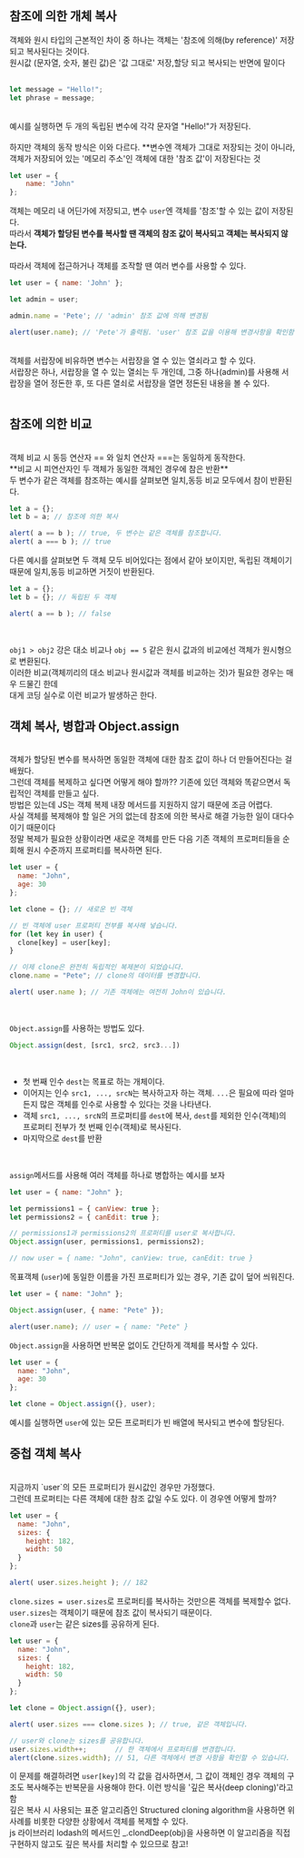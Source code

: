 ## 참조에 의한 개체 복사

객체와 원시 타입의 근본적인 차이 중 하나는 객체는 '참조에 의해(by reference)' 저장되고 복사된다는 것이다.<br>
원시값 (문자열, 숫자, 불린 값)은 '값 그대로' 저장,할당 되고 복사되는 반면에 말이다 <br>
<br>
```javascript
let message = "Hello!";
let phrase = message;
```
<br>
예시를 실행하면 두 개의 독립된 변수에 각각 문자열 "Hello!"가 저장된다.
<br><br>
하지만 객체의 동작 방식은 이와 다르다.
**변수엔 객체가 그대로 저장되는 것이 아니라, 객체가 저장되어 있는 '메모리 주소'인 객체에 대한 '참조 값'이 저장된다는 것

```javascript
let user = {
    name: "John"
};
```
객체는 메모리 내 어딘가에 저장되고, 변수 `user`엔 객체를 '참조'할 수 있는 값이 저장된다.<br>
따라서 **객체가 할당된 변수를 복사할 땐 객체의 참조 값이 복사되고 객체는 복사되지 않는다.**<br>
<br>
따라서 객체에 접근하거나 객체를 조작할 땐 여러 변수를 사용할 수 있다.

```javascript
let user = { name: 'John' };

let admin = user;

admin.name = 'Pete'; // 'admin' 참조 값에 의해 변경됨

alert(user.name); // 'Pete'가 출력됨. 'user' 참조 값을 이용해 변경사항을 확인함
```
<br>
객체를 서랍장에 비유하면 변수는 서랍장을 열 수 있는 열쇠라고 할 수 있다. <br>
서랍장은 하나, 서랍장을 열 수 있는 열쇠는 두 개인데, 그중 하나(admin)를 사용해 서랍장을 열어 정돈한 후, 또 다른 열쇠로 서랍장을 열면 정돈된 내용을 볼 수 있다.<br>
<br>

## 참조에 의한 비교
<br>
객체 비교 시 동등 연산자 == 와 일치 연산자 ===는 동일하게 동작한다.<br>
**비교 시 피연산자인 두 객체가 동일한 객체인 경우에 참은 반환**<br>
두 변수가 같은 객체를 참조하는 예시를 살펴보면 일치,동등 비교 모두에서 참이 반환된다.

```javascript
let a = {};
let b = a; // 참조에 의한 복사

alert( a == b ); // true, 두 변수는 같은 객체를 참조합니다.
alert( a === b ); // true
```

다른 예시를 살펴보면 두 객체 모두 비어있다는 점에서 같아 보이지만, 독립된 객체이기 때문에 일치,동등 비교하면 거짓이 반환된다.

```javascript
let a = {};
let b = {}; // 독립된 두 객체

alert( a == b ); // false
```
<br>

`obj1 > obj2` 강은 대소 비교나 `obj == 5` 같은 원시 값과의 비교에선 객체가 원시형으로 변환된다.<br>
이러한 비교(객체끼리의 대소 비교나 원시값과 객체를 비교하는 것)가 필요한 경우는 매우 드물긴 한데<br>
대게 코딩 실수로 이런 비교가 발생하곤 한다.

## 객체 복사, 병합과 Object.assign
<br>
객체가 할당된 변수를 복사하면 동일한 객체에 대한 참조 값이 하나 더 만들어진다는 걸 배웠다.<br>
그런데 객체를 복제하고 싶다면 어떻게 해야 할까?? 기존에 있던 객체와 똑같으면서 독립적인 객체를 만들고 싶다.<br>
방법은 있는데 JS는 객체 복제 내장 메서드를 지원하지 않기 때문에 조금 어렵다.<br>
사실 객체를 복제해야 할 일은 거의 없는데 참조에 의한 복사로 해결 가능한 일이 대다수이기 때문이다<br>
정말 복제가 필요한 상황이라면 새로운 객체를 만든 다음 기존 객체의 프로퍼티들을 순회해 원시 수준까지 프로퍼티를 복사하면 된다.<br>

```javascript
let user = {
  name: "John",
  age: 30
};

let clone = {}; // 새로운 빈 객체

// 빈 객체에 user 프로퍼티 전부를 복사해 넣습니다.
for (let key in user) {
  clone[key] = user[key];
}

// 이제 clone은 완전히 독립적인 복제본이 되었습니다.
clone.name = "Pete"; // clone의 데이터를 변경합니다.

alert( user.name ); // 기존 객체에는 여전히 John이 있습니다.
```
<br>

`Object.assign`를 사용하는 방법도 있다.<br>

```javascript
Object.assign(dest, [src1, src2, src3...])
```
<br>

- 첫 번째 인수 `dest`는 목표로 하는 개체이다.
- 이어지는 인수 `src1, ..., srcN`는 복사하고자 하는 객체. `...`은 필요에 따라 얼마든지 많은 객체를 인수로 사용할 수 있다는 것을 나타낸다.
- 객체 `src1, ..., srcN`의 프로퍼티를 `dest`에 복사, `dest`를 제외한 인수(객체)의 프로퍼티 전부가 첫 번째 인수(객체)로 복사된다.
- 마지막으로 `dest`를 반환
<br>

`assign`메서드를 사용해 여러 객체를 하나로 병합하는 예시를 보자

```javascript
let user = { name: "John" };

let permissions1 = { canView: true };
let permissions2 = { canEdit: true };

// permissions1과 permissions2의 프로퍼티를 user로 복사합니다.
Object.assign(user, permissions1, permissions2);

// now user = { name: "John", canView: true, canEdit: true }
```
목표객체 (`user`)에 동일한 이름을 가진 프로퍼티가 있는 경우, 기존 값이 덮어 씌워진다.

```javascript
let user = { name: "John" };

Object.assign(user, { name: "Pete" });

alert(user.name); // user = { name: "Pete" }
```
`Object.assign`을 사용하면 반복문 없이도 간단하게 객체를 복사할 수 있다.
```javascript
let user = {
  name: "John",
  age: 30
};

let clone = Object.assign({}, user);
```
예시를 실행하면 `user`에 있는 모든 프로퍼티가 빈 배열에 복사되고 변수에 할당된다.

## 중첩 객체 복사
<br>
지금까지 `user`의 모든 프로퍼티가 원시값인 경우만 가정했다.
<br> 그런데 프로퍼티는 다른 객체에 대한 참조 값일 수도 있다. 이 경우엔 어떻게 할까?

```javascript
let user = {
  name: "John",
  sizes: {
    height: 182,
    width: 50
  }
};

alert( user.sizes.height ); // 182
```

`clone.sizes = user.sizes`로 프로퍼티를 복사하는 것만으론 객체를 복제할수 없다.<br>
 `user.sizes`는 객체이기 때문에 참조 값이 복사되기 때문이다.<br>
`clone`과 `user`는 같은 sizes를 공유하게 된다.<br>

```javascript
let user = {
  name: "John",
  sizes: {
    height: 182,
    width: 50
  }
};

let clone = Object.assign({}, user);

alert( user.sizes === clone.sizes ); // true, 같은 객체입니다.

// user와 clone는 sizes를 공유합니다.
user.sizes.width++;       // 한 객체에서 프로퍼티를 변경합니다.
alert(clone.sizes.width); // 51, 다른 객체에서 변경 사항을 확인할 수 있습니다.
```

이 문제를 해결하려면 `user[key]`의 각 값을 검사하면서, 그 값이 객체인 경우 객체의 구조도 복사해주는 반복문을 사용해야 한다. 이런 방식을 '깊은 복사(deep cloning)'라고 함<br>
깊은 복사 시 사용되는 표준 알고리즘인 Structured cloning algorithm을 사용하면 위 사례를 비롯한 다양한 상황에서 객체를 복제할 수 있다.<br>
js 라이브러리 lodash의 메서드인 _.clondDeep(obj)을 사용하면 이 알고리즘을 직접 구현하지 않고도 깊은 복사를 처리할 수 있으므로 참고!
